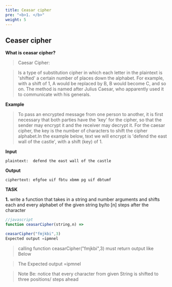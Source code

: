 ```yaml
---
title: Ceasar cipher
pre: "<b>1. </b>"
weight: 5
---
```


## Ceaser cipher

 **What is ceasar cipher?**

> Caesar Cipher: 

> Is a type of substitution cipher in which each letter in the plaintext is 'shifted' a certain number of places down the alphabet. For example, with a shift of 1, A would be replaced by B, B would become C, and so on. The method is named after Julius Caesar, who apparently used it to communicate with his generals.

 **Example** 

>To pass an encrypted message from one person to another, it is first necessary that both parties have the 'key' for the cipher, so that the sender may encrypt it and the receiver may decrypt it. For the caesar cipher, the key is the number of characters to shift the cipher alphabet.In the example below, text we will encrypt is 'defend the east wall of the castle', with a shift (key) of 1.

**Input**
```
plaintext:  defend the east wall of the castle

```
**Output**
```
ciphertext: efgfoe uif fbtu xbmm pg uif dbtumf
```

**TASK**

**1.**
write a function that takes in a string and number arguments and shifts each and every alphabet of the given string by/to [n] steps after the  character

```js
//javascript
function ceasarCipher(string,n) =>
```

```js
ceasarCipher("fmjkbi",3)
Expected output =ipmnel
```
>calling function ceasarCipher("fmjkbi",3) must return output like Below

>The Expected output =ipmnel

>Note Be: notice that every character from given String is shifted to three positions/ steps ahead

